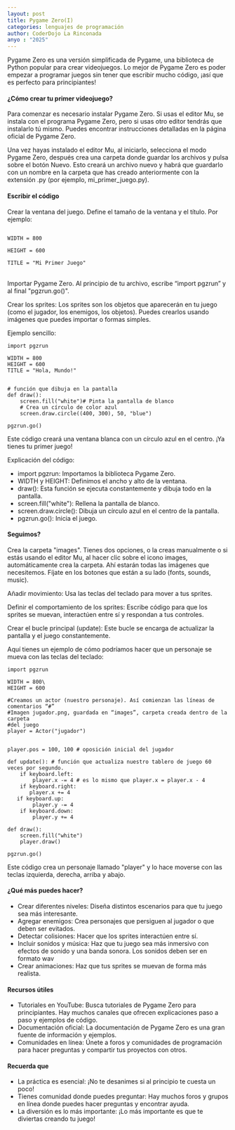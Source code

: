 ```yaml
---
layout: post
title: Pygame Zero(I)
categories: lenguajes de programación
author: CoderDojo La Rinconada
anyo : "2025"
---
```



Pygame Zero es una versión simplificada de Pygame, una biblioteca de Python popular para crear videojuegos. Lo mejor de Pygame Zero es poder empezar a programar juegos sin tener que escribir mucho código, ¡así que es perfecto para principiantes!

#### ¿Cómo crear tu primer videojuego?

Para comenzar  es necesario instalar Pygame Zero. Si usas el editor Mu, se instala con el programa Pygame Zero, pero si usas otro editor tendrás que instalarlo tú mismo. Puedes encontrar instrucciones detalladas en la página oficial de Pygame Zero. 


Una vez hayas instalado el editor Mu, al iniciarlo, selecciona el modo Pygame Zero, después crea una carpeta donde guardar los archivos y pulsa sobre el botón Nuevo. Esto creará un archivo nuevo y habrá que guardarlo con un nombre en la carpeta que has creado anteriormente con la extensión .py (por ejemplo, mi_primer_juego.py).

#### Escribir el código

Crear la ventana del juego. Define el tamaño de la ventana y el título. Por ejemplo:

~~~

WIDTH = 800

HEIGHT = 600

TITLE = "Mi Primer Juego"

~~~


<br/>
Importar Pygame Zero. Al principio de tu archivo, escribe “import pgzrun” y al final "pgzrun.go()".

Crear los sprites: Los sprites son los objetos que aparecerán en tu juego (como el jugador, los enemigos, los objetos). Puedes crearlos usando imágenes que puedes importar o formas simples.

Ejemplo sencillo:
~~~
import pgzrun

WIDTH = 800
HEIGHT = 600
TITLE = "Hola, Mundo!"


# función que dibuja en la pantalla
def draw(): 
    screen.fill("white")# Pinta la pantalla de blanco
    # Crea un círculo de color azul
    screen.draw.circle((400, 300), 50, "blue")
    
pgzrun.go()
~~~

Este código creará una ventana blanca con un círculo azul en el centro. ¡Ya tienes tu primer juego!

Explicación del código:

- import pgzrun: Importamos la biblioteca Pygame Zero.
- WIDTH y HEIGHT: Definimos el ancho y alto de la ventana.
- draw(): Esta función se ejecuta constantemente y dibuja todo en la pantalla.
- screen.fill("white"): Rellena la pantalla de blanco.
- screen.draw.circle(): Dibuja un círculo azul en el centro de la pantalla.
- pgzrun.go(): Inicia el juego.

#### Seguimos?

Crea la carpeta "images". Tienes dos opciones, o la creas manualmente o si estás usando el editor Mu, al hacer clic sobre el icono images, automáticamente crea la carpeta. Ahí estarán todas las imágenes que necesitemos. Fíjate en los botones que están a su lado (fonts, sounds, music).

Añadir movimiento: Usa las teclas del teclado para mover a tus sprites.

Definir el comportamiento de los sprites: Escribe código para que los sprites se muevan, interactúen entre sí y respondan a tus controles.

Crear el bucle principal (update): Este bucle se encarga de actualizar la pantalla y el juego constantemente.

Aquí tienes un ejemplo de cómo podríamos hacer que un personaje se mueva con las teclas del teclado:


~~~
import pgzrun

WIDTH = 800\
HEIGHT = 600

#Creamos un actor (nuestro personaje). Así comienzan las líneas de comentarios “#”
#Imagen jugador.png, guardada en “images”, carpeta creada dentro de la carpeta 
#del juego
player = Actor("jugador")


player.pos = 100, 100 # oposición inicial del jugador

def update(): # función que actualiza nuestro tablero de juego 60 veces por segundo.
    if keyboard.left:
        player.x -= 4 # es lo mismo que player.x = player.x - 4
    if keyboard.right:
       player.x += 4
   if keyboard.up:
        player.y -= 4
    if keyboard.down:
        player.y += 4

def draw():
    screen.fill("white")
    player.draw()

pgzrun.go()
~~~

Este código crea un personaje llamado "player" y lo hace moverse con las teclas izquierda, derecha, arriba y abajo.<br/>

#### ¿Qué más puedes hacer?

- Crear diferentes niveles: Diseña distintos escenarios para que tu juego sea más interesante.
- Agregar enemigos: Crea personajes que persiguen al jugador o que deben ser evitados.
- Detectar colisiones: Hacer que los sprites interactúen entre sí.
- Incluir sonidos y música: Haz que tu juego sea más inmersivo con efectos de sonido y una banda sonora. Los sonidos deben ser en formato wav
- Crear animaciones: Haz que tus sprites se muevan de forma más realista.


#### Recursos útiles

- Tutoriales en YouTube: Busca tutoriales de Pygame Zero para principiantes. Hay muchos canales que ofrecen explicaciones paso a paso y ejemplos de código.
- Documentación oficial: La documentación de Pygame Zero es una gran fuente de información y ejemplos.
- Comunidades en línea: Únete a foros y comunidades de programación para hacer preguntas y compartir tus proyectos con otros.

#### Recuerda que
- La práctica es esencial: ¡No te desanimes si al principio te cuesta un poco!
- Tienes comunidad donde puedes preguntar: Hay muchos foros y grupos en línea donde puedes hacer preguntas y encontrar ayuda.
- La diversión es lo más importante: ¡Lo más importante es que te diviertas creando tu juego!
<br/><br/>
